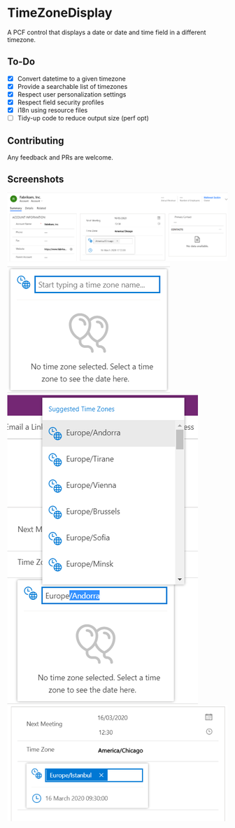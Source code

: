 # TimeZoneDisplay

A PCF control that displays a date or date and time field in a different timezone.

## To-Do

- [x] Convert datetime to a given timezone
- [x] Provide a searchable list of timezones
- [x] Respect user personalization settings
- [x] Respect field security profiles
- [x] i18n using resource files
- [ ] Tidy-up code to reduce output size (perf opt)

## Contributing

Any feedback and PRs are welcome.

## Screenshots

![Bind a default timezone](./Screenshots/default_view.png)
![No time zone selected](./Screenshots/no_tz_selected.png)
![Time zone autocomplete](./Screenshots/tz_autocomplete.png)
![Convert to another timezone](./Screenshots/convert_another.png)

